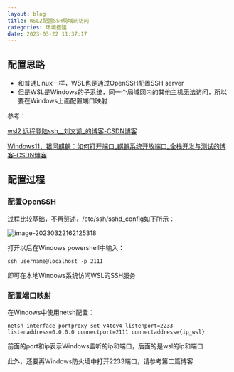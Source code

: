 ```yaml
---
layout: blog
title: WSL2配置SSH局域网访问
categories: 环境搭建
date: 2023-03-22 11:37:17
---
```


## 配置思路

- 和普通Linux一样，WSL也是通过OpenSSH配置SSH server
- 但是WSL是Windows的子系统，同一个局域网内的其他主机无法访问，所以要在Windows上面配置端口映射

参考：

[wsl2 远程登陆ssh__刘文凯_的博客-CSDN博客](https://blog.csdn.net/qq_24211837/article/details/117386077)

[Windows11，银河麒麟：如何打开端口_麒麟系统开放端口_全栈开发与测试的博客-CSDN博客](https://blog.csdn.net/weixin_42727710/article/details/122495314)

## 配置过程

### 配置OpenSSH

过程比较基础，不再赘述，/etc/ssh/sshd_config如下所示：

![image-20230322162125318](/images/wsl-ssh/image-20230322162125318.png)

打开以后在Windows powershell中输入：

``` shell
ssh username@localhost -p 2111
```

即可在本地Windows系统访问WSL的SSH服务

### 配置端口映射

在Windows中使用netsh配置：

``` shell
netsh interface portproxy set v4tov4 listenport=2233 listenaddress=0.0.0.0 connectport=2111 connectaddress={ip_wsl}
```

前面的port和ip表示Windows监听的ip和端口，后面的是wsl的ip和端口

此外，还要再Windows防火墙中打开2233端口，请参考第二篇博客

